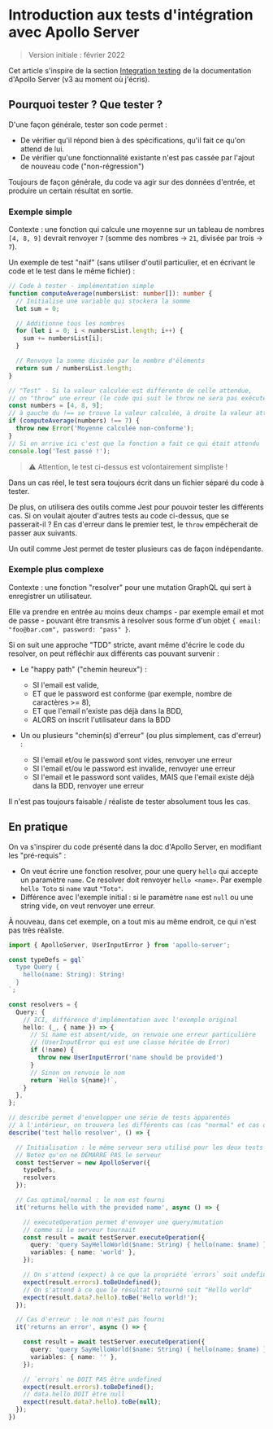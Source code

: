 # Introduction aux tests d'intégration avec Apollo Server

> Version initiale : février 2022

Cet article s'inspire de la section [Integration testing](https://www.apollographql.com/docs/apollo-server/testing/testing/) de la documentation d'Apollo Server (v3 au moment où j'écris).

## Pourquoi tester ? Que tester ?

D'une façon générale, tester son code permet :

* De vérifier qu'il répond bien à des spécifications, qu'il fait ce qu'on attend de lui.
* De vérifier qu'une fonctionnalité existante n'est pas cassée par l'ajout de nouveau code ("non-régression")

Toujours de façon générale, du code va agir sur des données d'entrée, et produire un certain résultat en sortie.

### Exemple simple

Contexte : une fonction qui calcule une moyenne sur un tableau de nombres `[4, 8, 9]` devrait renvoyer `7` (somme des nombres &rarr; `21`, divisée par trois &rarr; `7`).

Un exemple de test "naïf" (sans utiliser d'outil particulier, et en écrivant le code et le test dans le même fichier) :

```typescript
// Code à tester - implémentation simple
function computeAverage(numbersList: number[]): number {
  // Initialise une variable qui stockera la somme
  let sum = 0;

  // Additionne tous les nombres
  for (let i = 0; i < numbersList.length; i++) {
    sum += numbersList[i];
  }

  // Renvoye la somme divisée par le nombre d'éléments
  return sum / numbersList.length;
}

// "Test" - Si la valeur calculée est différente de celle attendue,
// on "throw" une erreur (le code qui suit le throw ne sera pas exécuté)
const numbers = [4, 8, 9];
// à gauche du !== se trouve la valeur calculée, à droite la valeur attendue
if (computeAverage(numbers) !== 7) {
  throw new Error('Moyenne calculée non-conforme');
}
// Si on arrive ici c'est que la fonction a fait ce qui était attendu
console.log('Test passé !');
```

> :warning: Attention, le test ci-dessus est volontairement simpliste !

Dans un cas réel, le test sera toujours écrit dans un fichier séparé du code à tester.

De plus, on utilisera des outils comme Jest pour pouvoir tester les différents cas. Si on voulait ajouter d'autres tests au code ci-dessus, que se passerait-il ? En cas d'erreur dans le premier test, le `throw` empêcherait de passer aux suivants.

Un outil comme Jest permet de tester plusieurs cas de façon indépendante.

### Exemple plus complexe

Contexte : une fonction "resolver" pour une mutation GraphQL qui sert à enregistrer un utilisateur.

Elle va prendre en entrée au moins deux champs - par exemple email et mot de passe - pouvant être transmis à resolver sous forme d'un objet `{ email: "foo@bar.com", password: "pass" }`.

Si on suit une approche "TDD" stricte, avant même d'écrire le code du resolver, on peut réfléchir aux différents cas pouvant survenir :

* Le "happy path" ("chemin heureux") :

    * SI l'email est valide,
    * ET que le password est conforme (par exemple, nombre de caractères >= 8),
    * ET que l'email n'existe pas déjà dans la BDD,
    * ALORS on inscrit l'utilisateur dans la BDD
* Un ou plusieurs "chemin(s) d'erreur" (ou plus simplement, cas d'erreur) :

    * SI l'email et/ou le password sont vides, renvoyer une erreur
    * SI l'email et/ou le password est invalide, renvoyer une erreur
    * SI l'email et le password sont valides, MAIS que l'email existe déjà dans la BDD, renvoyer une erreur

Il n'est pas toujours faisable / réaliste de tester absolument tous les cas.

## En pratique

On va s'inspirer du code présenté dans la doc d'Apollo Server, en modifiant les "pré-requis" :

* On veut écrire une fonction resolver, pour une query `hello` qui accepte un paramètre `name`. Ce resolver doit renvoyer `hello <name>`. Par exemple `hello Toto` si `name` vaut `"Toto"`.
* Différence avec l'exemple initial : si le paramètre `name` est `null` ou une string vide, on veut renvoyer une erreur.

À nouveau, dans cet exemple, on a tout mis au même endroit, ce qui n'est pas très réaliste.

```typescript
import { ApolloServer, UserInputError } from 'apollo-server';

const typeDefs = gql`
  type Query {
    hello(name: String): String!
  }
`;

const resolvers = {
  Query: {
    // ICI, différence d'implémentation avec l'exemple original
    hello: (_, { name }) => {
      // Si name est absent/vide, on renvoie une erreur particulière
      // (UserInputError qui est une classe héritée de Error)
      if (!name) {
        throw new UserInputError('name should be provided')
      }
      // Sinon on renvoie le nom
      return `Hello ${name}!`,
    }
  },
};

// describe permet d'envelopper une série de tests apparentés
// à l'intérieur, on trouvera les différents cas (cas "normal" et cas d'erreur)
describe('test hello resolver', () => {

  // Initialisation : le même serveur sera utilisé pour les deux tests
  // Notez qu'on ne DÉMARRE PAS le serveur
  const testServer = new ApolloServer({
    typeDefs,
    resolvers
  });

  // Cas optimal/normal : le nom est fourni
  it('returns hello with the provided name', async () => {

    // executeOperation permet d'envoyer une query/mutation
    // comme si le serveur tournait
    const result = await testServer.executeOperation({
      query: 'query SayHelloWorld($name: String) { hello(name: $name) }',
      variables: { name: 'world' },
    });

    // On s'attend (expect) à ce que la propriété `errors` soit undefined
    expect(result.errors).toBeUndefined();
    // On s'attend à ce que le résultat retourné soit "Hello world"
    expect(result.data?.hello).toBe('Hello world!');
  });

  // Cas d'erreur : le nom n'est pas fourni
  it('returns an error', async () => {

    const result = await testServer.executeOperation({
      query: 'query SayHelloWorld($name: String) { hello(name: $name) }',
      variables: { name: '' },
    });

    // `errors` ne DOIT PAS être undefined
    expect(result.errors).toBeDefined();
    // data.hello DOIT être null
    expect(result.data?.hello).toBe(null);
  });
})

```